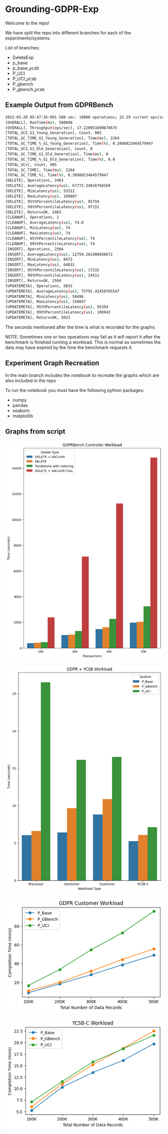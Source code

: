 # Grounding-GDPR-Exp
Welcome to the repo!

We have split the repo into different branches for each of the experiments/systems. 

List of branches:
- DeleteExp
- p_base
- p_base_ycsb
- P_UCI
- P_UCI_ycsb
- P_gbench
- P_gbench_ycsb

## Example Output from GDPRBench
```bash
2022-05-28 05:47:16:091 580 sec: 10000 operations; 23.29 current ops/sec; [DELETE: Count=6, Max=61375, Min=53376, Avg=56762.67, 90=59263, 99=61375, 99.9=61375, 99.99=61375] [CLEANUP: Count=1, Max=74, Min=74, Avg=74, 90=74, 99=74, 99.9=74, 99.99=74] [INSERT: Count=5, Max=19247, Min=9640, Avg=12574.4, 90=19247, 99=19247, 99.9=19247, 99.99=19247] [UPDATEMETA: Count=5, Max=69631, Min=61184, Avg=64921.6, 90=69631, 99=69631, 99.9=69631, 99.99=69631] 
[OVERALL], RunTime(ms), 580688
[OVERALL], Throughput(ops/sec), 17.220951698674675
[TOTAL_GCS_G1_Young_Generation], Count, 985
[TOTAL_GC_TIME_G1_Young_Generation], Time(ms), 2264
[TOTAL_GC_TIME_%_G1_Young_Generation], Time(%), 0.3898823464579947
[TOTAL_GCS_G1_Old_Generation], Count, 0
[TOTAL_GC_TIME_G1_Old_Generation], Time(ms), 0
[TOTAL_GC_TIME_%_G1_Old_Generation], Time(%), 0.0
[TOTAL_GCs], Count, 985
[TOTAL_GC_TIME], Time(ms), 2264
[TOTAL_GC_TIME_%], Time(%), 0.3898823464579947
[DELETE], Operations, 2463
[DELETE], AverageLatency(us), 67772.34916768169
[DELETE], MinLatency(us), 53312
[DELETE], MaxLatency(us), 199807
[DELETE], 95thPercentileLatency(us), 85759
[DELETE], 99thPercentileLatency(us), 97151
[DELETE], Return=OK, 2463
[CLEANUP], Operations, 1
[CLEANUP], AverageLatency(us), 74.0
[CLEANUP], MinLatency(us), 74
[CLEANUP], MaxLatency(us), 74
[CLEANUP], 95thPercentileLatency(us), 74
[CLEANUP], 99thPercentileLatency(us), 74
[INSERT], Operations, 2504
[INSERT], AverageLatency(us), 12750.261980830672
[INSERT], MinLatency(us), 8472
[INSERT], MaxLatency(us), 64031
[INSERT], 95thPercentileLatency(us), 17215
[INSERT], 99thPercentileLatency(us), 24511
[INSERT], Return=OK, 2504
[UPDATEMETA], Operations, 5033
[UPDATEMETA], AverageLatency(us), 75791.42459765547
[UPDATEMETA], MinLatency(us), 58496
[UPDATEMETA], MaxLatency(us), 158847
[UPDATEMETA], 95thPercentileLatency(us), 95359
[UPDATEMETA], 99thPercentileLatency(us), 106943
[UPDATEMETA], Return=OK, 5033
```
The seconds mentioned after the time is what is recorded for the graphs.

NOTE: Sometimes one or two operations may fail as it will report it after the benchmark is finished running a workload. This is normal as sometimes the data may have expired by the time the benchmark requests it. 

## Experiment Graph Recreation
In the main branch includes the notebook to recreate the graphs which are also included in the repo 

To run the notebook you must have the following python packages:
- numpy
- pandas
- seaborn
- matplotlib

## Graphs from script
![Figure1](/Figure1.png "Figure 1 Graph")

![Figure5a](/Figure5a.png "Figure 5a Graph")

![Figure5b](/Figure5b.png "Figure 5b Graph")

![Figure5c](/Figure5c.png "Figure 5c Graph")
